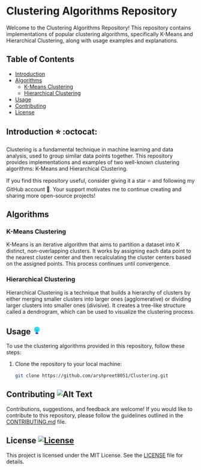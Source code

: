 # Clustering Algorithms Repository

Welcome to the Clustering Algorithms Repository! This repository contains implementations of popular clustering algorithms, specifically K-Means and Hierarchical Clustering, along with usage examples and explanations.

## Table of Contents

- [Introduction](#introduction)
- [Algorithms](#algorithms)
  - [K-Means Clustering](#k-means-clustering)
  - [Hierarchical Clustering](#hierarchical-clustering)
- [Usage](#usage-)
- [Contributing](#contributing-)
- [License](#license-)

## Introduction :star: :octocat:

Clustering is a fundamental technique in machine learning and data analysis, used to group similar data points together. This repository provides implementations and examples of two well-known clustering algorithms: K-Means and Hierarchical Clustering.

If you find this repository useful, consider giving it a star :star: and following my GitHub account :eyes:. Your support motivates me to continue creating and sharing more open-source projects!

## Algorithms

### K-Means Clustering

K-Means is an iterative algorithm that aims to partition a dataset into K distinct, non-overlapping clusters. It works by assigning each data point to the nearest cluster center and then recalculating the cluster centers based on the assigned points. This process continues until convergence.

### Hierarchical Clustering
Hierarchical Clustering is a technique that builds a hierarchy of clusters by either merging smaller clusters into larger ones (agglomerative) or dividing larger clusters into smaller ones (divisive). It creates a tree-like structure called a dendrogram, which can be used to visualize the clustering process.


## Usage <img src="images/usage.gif" alt="Alt Text" width="4.5%">

To use the clustering algorithms provided in this repository, follow these steps:

1. Clone the repository to your local machine:
   ```bash
   git clone https://github.com/arshpreet8051/Clustering.git

## Contributing <img src="images/contribute.gif" alt="Alt Text" width="4.5%">
Contributions, suggestions, and feedback are welcome! If you would like to contribute to this repository, please follow the guidelines outlined in the [CONTRIBUTING.md](CONTRIBUTING.md) file.

## License [![License](https://img.shields.io/badge/license-MIT-blue.svg)](LICENSE)
This project is licensed under the MIT License. See the [LICENSE](LICENSE) file for details.
